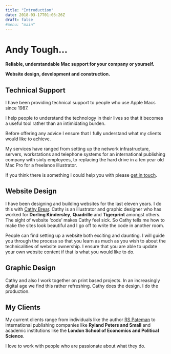 ```yaml
---
title: "Introduction"
date: 2018-03-17T01:03:26Z
draft: false
#menu: "main"
---
```

<div class="narrow">
<div class="highlight">
<h1>Andy Tough&hellip;</h1>

<p class="intro">
<strong>Reliable, understandable Mac support for your company or yourself.</strong>
</p>
<p class="intro">
<strong>Website design, development and construction.</strong>
</p>
</div>

<h2>Technical Support</h2>

<p>I have been providing technical support to people who use Apple Macs since 1987. </p>

<p>I help people to understand the technology in their lives so that it becomes a useful tool rather than an intimidating burden. </p>

<p>Before offering any advice I ensure that I fully understand what my clients would like to achieve. </p>

<p>My services have ranged from setting up the network infrastructure, servers, workstations and telephone systems for an international publishing company with sixty employees, to replacing the hard drive in a ten year old Mac Pro for a freelance illustrator.</p>

<p>If you think there is something I could help you with please <a href="[[~18]]">get in touch</a>.</p>


<h2>Website Design</h2>

<p>I have been designing and building websites for the last eleven years. I do this with <a href="http://www.cathybrear.com">Cathy Brear</a>. Cathy is an illustrator and graphic designer who has worked for <strong>Dorling Kindersley</strong>, <strong>Quadrille</strong> and <strong>Tigerprint</strong> amongst others. The sight of website &lsquo;code&rsquo; makes Cathy feel sick. So Cathy tells me how to make the sites look beautiful and I go off to write the code in another room.</p>

<p>People can find setting up a website both exciting and daunting. I will guide you through the process so that you learn as much as you wish to about the technicalities of website ownership. I ensure that you are able to update your own website content if that is what you would like to do.</p>
<h2>Graphic Design</h2>

<p>Cathy and also I work together on print based projects. In an increasingly digital age we find this rather refreshing. Cathy does the design. I do the production.</p>

<h2>My Clients</h2>

<p>My current clients range from individuals like the author <a href="http://rspateman.com">RS Pateman</a> to international publishing companies like <strong>Ryland Peters and Small</strong> and academic institutions like the <strong>London School of Economics and Political Science</strong>.</p>

<p>I love to work with people who are passionate about what they do.</p>
</div>
